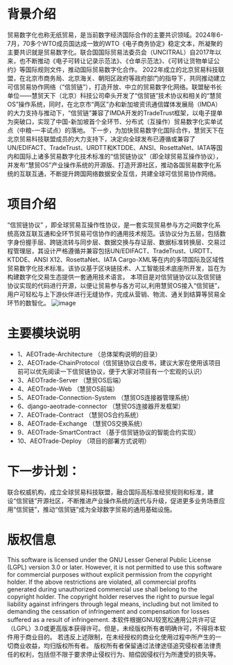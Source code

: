 # 背景介绍
贸易数字化也称无纸贸易，是当前数字经济国际合作的主要共识领域。2024年6-7月，70多个WTO成员国达成一致的WTO《电子商务协定》稳定文本，所凝聚的主要共识就是贸易数字化。联合国国际贸易法委员会（UNCITRAL）自2017年以来，也不断推动《电子可转让记录示范法》、《仓单示范法》、《可转让货物单证公约》等国际规则文件，推动国际贸易数字化合作。
2022年成立的北京贸易科技联盟，在北京市商务局、北京海关、朝阳区政府等政府部门的指导下，共同推动建立可信贸易协作网络（“信贸链”），打造开放、中立的贸易数字化网络。联盟秘书长单位——慧贸天下（北京）科技公司牵头开发了“信贸链”技术协议和相关的“慧贸OS”操作系统，同时，在北京市“两区”办和新加坡资讯通信媒体发展局（IMDA）的大力支持与推动下，“信贸链”兼容了IMDA开发的TradeTrust框架，以电子提单为突破口，实现了中国-新加坡首个全环节、分布式（互操作）贸易数字化实单试点（中粮-一丰试点）的落地。
下一步，为加快贸易数字化国际合作，慧贸天下在北京贸易科技联盟成员的大力支持下，决定向全球发布已遵循或兼容了UN/EDIFACT、TradeTrust、URDTT和KTDDE、ANSI、RosettaNet、IATA等国内和国际上诸多贸易数字化技术标准的“信贸链协议”（即全球贸易互操作协议），并发布“慧贸OS”产业操作系统的开源版、打造开源社区，推动各国贸易数字化系统的互联互通，不断提升跨国网络数据安全互信，共建全球可信贸易协作网络。
# 项目介绍
“信贸链协议” ，即全球贸易互操作性协议，是一套实现贸易参与方之间数字化系统高效互联互通和全环节贸易可信协作的通用技术规范。该协议分为五层，包括数字身份握手层、跨链流转与同步层、数据交换与存证层、数据标准转换层、交易过程管理层，其设计严格遵循并兼容包括UN/EDIFACT、TradeTrust、URDTT、KTDDE、ANSI X12、RosettaNet、IATA Cargo-XML等在内的多项国际及区域性贸易数字化技术标准。该协议基于区块链技术、人工智能技术底座所开发，旨在为构建数字化交易生态提供一套通用技术语言。
本项目是对信贸链协议以及信贸链协议实现的代码进行开源，以便让贸易参与各方可以,利用慧贸OS接入“信贸链”，用户可轻松与上下游伙伴进行无缝协作，完成从营销、物流、通关到结算等贸易全环节的数智化。
![image](https://github.com/user-attachments/assets/8f110b84-d634-4a40-a02e-585592bbf096)

# 主要模块说明
+ 1、AEOTrade-Architecture （总体架构说明的目录）
+ 2、AEOTrade-ChainProtocol（信贸链协议白皮书，建议大家在使用该项目前可以优先阅读一下信贸链协议，便于大家对项目有一个宏观的认识）
+ 3、AEOTrade-Server （慧贸OS后端）
+ 4、AEOTrade-Web （慧贸OS前端）
+ 5、AEOTrade-Connection-System （慧贸OS连接器管理系统）
+ 6、django-aeotrade-connector   （慧贸OS连接器开发框架）
+ 7、AEOTrade-Contract （慧贸OS合约系统）
+ 8、AEOTrade-Exchange （慧贸OS交换系统）
+ 9、AEOTrade-SmartContract （基于信贸链协议的智能合约实现）
+ 10、AEOTrade-Deploy （项目的部署方式说明）
# 下一步计划：
联合权威机构，成立全球贸易科技联盟，融合国际高标准经贸规则和标准，建设“信贸链”开源社区，不断推进产业操作系统的迭代与升级，促进更多业务场景应用“信贸链”，推动“信贸链”成为全球数字贸易的通用基础设施。
# 版权信息
This software is licensed under the GNU Lesser General Public License (LGPL) version 3.0 or later. However, it is not permitted to use this software for commercial purposes without explicit permission from the copyright holder.
If the above restrictions are violated, all commercial profits generated during unauthorized commercial use shall belong to the copyright holder. 
The copyright holder reserves the right to pursue legal liability against infringers through legal means, including but not limited to demanding the cessation of infringement and compensation for losses suffered as a result of infringement.
本软件根据GNU较宽松通用公共许可证（LGPL）3.0或更高版本获得许可。但是，未经版权所有者明确许可，不得将本软件用于商业目的。
若违反上述限制，在未经授权的商业化使用过程中所产生的一切商业收益，均归版权所有者。
版权所有者保留通过法律途径追究侵权者法律责任的权利，包括但不限于要求停止侵权行为、赔偿因侵权行为所遭受的损失等。
